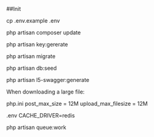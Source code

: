 ##Init

cp .env.example .env

php artisan composer update

php artisan key:gererate

php artisan migrate

php artisan db:seed

php artisan l5-swagger:generate

When downloading a large file:

php.ini
post_max_size = 12M
upload_max_filesize = 12M

.env
CACHE_DRIVER=redis

php artisan queue:work   
